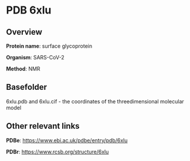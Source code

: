 # PDB 6xlu

## Overview

**Protein name**: surface glycoprotein

**Organism**: SARS-CoV-2

**Method**: NMR



## Basefolder

6xlu.pdb and 6xlu.cif - the coordinates of the threedimensional molecular model



## Other relevant links 
**PDBe**:  https://www.ebi.ac.uk/pdbe/entry/pdb/6xlu
 
**PDBr**: https://www.rcsb.org/structure/6xlu 
